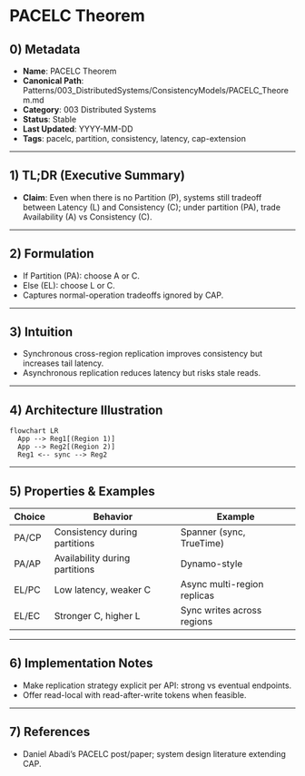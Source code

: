 # PACELC Theorem

## 0) Metadata
- **Name**: PACELC Theorem
- **Canonical Path**: Patterns/003_DistributedSystems/ConsistencyModels/PACELC_Theorem.md
- **Category**: 003 Distributed Systems
- **Status**: Stable
- **Last Updated**: YYYY-MM-DD
- **Tags**: pacelc, partition, consistency, latency, cap-extension

---

## 1) TL;DR (Executive Summary)
- **Claim**: Even when there is no Partition (P), systems still tradeoff between Latency (L) and Consistency (C); under partition (PA), trade Availability (A) vs Consistency (C).

---

## 2) Formulation
- If Partition (PA): choose A or C.
- Else (EL): choose L or C.
- Captures normal-operation tradeoffs ignored by CAP.

---

## 3) Intuition
- Synchronous cross-region replication improves consistency but increases tail latency.
- Asynchronous replication reduces latency but risks stale reads.

---

## 4) Architecture Illustration
```mermaid
flowchart LR
  App --> Reg1[(Region 1)]
  App --> Reg2[(Region 2)]
  Reg1 <-- sync --> Reg2
```

---

## 5) Properties & Examples
| Choice | Behavior | Example |
|---|---|---|
| PA/CP | Consistency during partitions | Spanner (sync, TrueTime) |
| PA/AP | Availability during partitions | Dynamo-style |
| EL/PC | Low latency, weaker C | Async multi-region replicas |
| EL/EC | Stronger C, higher L | Sync writes across regions |

---

## 6) Implementation Notes
- Make replication strategy explicit per API: strong vs eventual endpoints.
- Offer read-local with read-after-write tokens when feasible.

---

## 7) References
- Daniel Abadi’s PACELC post/paper; system design literature extending CAP.
